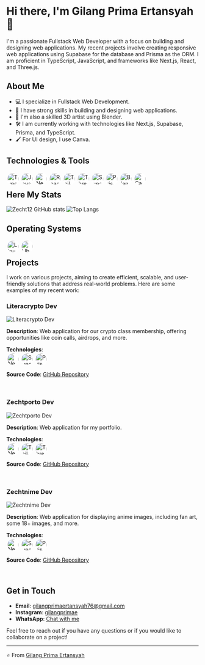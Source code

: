 # Hi there, I'm Gilang Prima Ertansyah 👋

I'm a passionate Fullstack Web Developer with a focus on building and designing web applications. My recent projects involve creating responsive web applications using Supabase for the database and Prisma as the ORM. I am proficient in TypeScript, JavaScript, and frameworks like Next.js, React, and Three.js.

## About Me

- 💻 I specialize in Fullstack Web Development.
- 🌟 I have strong skills in building and designing web applications.
- 🎨 I'm also a skilled 3D artist using Blender.
- 🛠 I am currently working with technologies like Next.js, Supabase, Prisma, and TypeScript.
- 🖌 For UI design, I use Canva.

## Technologies & Tools

<img align="left" alt="TypeScript" width="30px" style="padding: 2px; background-color: white; border-radius: 50%;" src="https://cdn.jsdelivr.net/gh/devicons/devicon/icons/typescript/typescript-plain.svg" />
<img align="left" alt="JavaScript" width="30px" style="padding: 2px; background-color: white; border-radius: 50%;" src="https://cdn.jsdelivr.net/gh/devicons/devicon/icons/javascript/javascript-plain.svg" />
<img align="left" alt="Next.js" width="30px" style="padding: 2px; background-color: white; border-radius: 50%;" src="https://cdn.jsdelivr.net/gh/devicons/devicon/icons/nextjs/nextjs-original.svg" />
<img align="left" alt="React" width="30px" style="padding: 2px; background-color: white; border-radius: 50%;" src="https://cdn.jsdelivr.net/gh/devicons/devicon/icons/react/react-original.svg" />
<img align="left" alt="Tailwind CSS" width="30px" style="padding: 2px; background-color: white; border-radius: 50%;" src="https://cdn.jsdelivr.net/gh/devicons/devicon@latest/icons/tailwindcss/tailwindcss-original-wordmark.svg" />
<img align="left" alt="Three.js" width="30px" style="padding: 2px; background-color: white; border-radius: 50%;" src="https://cdn.jsdelivr.net/gh/devicons/devicon@latest/icons/threejs/threejs-original-wordmark.svg" />
<img align="left" alt="Supabase" width="30px" style="padding: 2px; background-color: white; border-radius: 50%;" src="https://cdn.jsdelivr.net/gh/devicons/devicon@latest/icons/supabase/supabase-original.svg" />
<img align="left" alt="Prisma" width="30px" style="padding: 2px; background-color: white; border-radius: 50%;" src="https://cdn.jsdelivr.net/gh/devicons/devicon@latest/icons/prisma/prisma-original.svg" />
<img align="left" alt="Blender" width="30px" style="padding: 2px; background-color: white; border-radius: 50%;" src="https://cdn.jsdelivr.net/gh/devicons/devicon@latest/icons/blender/blender-original.svg" />
<img align="left" alt="Canva" width="30px" style="padding: 2px; background-color: white; border-radius: 50%;" src="https://cdn.jsdelivr.net/gh/devicons/devicon@latest/icons/canva/canva-original.svg" />

<br />

## Here My Stats

![Zecht12 GitHub stats](https://github-readme-stats.vercel.app/api?username=zecht12&show_icons=true&theme=radical)
![Top Langs](https://github-readme-stats.vercel.app/api/top-langs/?username=zecht12&layout=compact)

## Operating Systems

<img align="left" alt="Linux" width="30px" style="padding: 2px; background-color: white; border-radius: 50%;" src="https://cdn.jsdelivr.net/gh/devicons/devicon/icons/linux/linux-original.svg" />
<img align="left" alt="Ubuntu" width="30px" style="padding: 2px; background-color: white; border-radius: 50%;" src="https://cdn.jsdelivr.net/gh/devicons/devicon@latest/icons/ubuntu/ubuntu-original-wordmark.svg" />

<br />

## Projects

I work on various projects, aiming to create efficient, scalable, and user-friendly solutions that address real-world problems. Here are some examples of my recent work:

### Literacrypto Dev

![Literacrypto Dev](https://ucarecdn.com/5e889ee8-141d-48ec-94ed-983f01c125f5/carrent.png)

**Description**: Web application for our crypto class membership, offering opportunities like coin calls, airdrops, and more.

**Technologies**:
<br />
<img align="left" alt="Next.js" width="30px" style="padding: 2px; background-color: white; border-radius: 50%;" src="https://cdn.jsdelivr.net/gh/devicons/devicon/icons/nextjs/nextjs-original.svg" />
<img align="left" alt="Supabase" width="30px" style="padding: 2px; background-color: white; border-radius: 50%;" src="https://cdn.jsdelivr.net/gh/devicons/devicon@latest/icons/supabase/supabase-original.svg" />
<img align="left" alt="Prisma" width="30px" style="padding: 2px; background-color: white; border-radius: 50%;" src="https://cdn.jsdelivr.net/gh/devicons/devicon@latest/icons/prisma/prisma-original.svg" />
<br />
<br />

**Source Code**: [GitHub Repository](https://github.com/zecht12/literacrypto)

<br />

### Zechtporto Dev

![Zechtporto Dev](https://ucarecdn.com/50e93cda-782a-4fbe-923e-cca19e28c2aa/Screenshot_20240514_134653.png)

**Description**: Web application for my portfolio.

**Technologies**:
<br />
<img align="left" alt="Next.js" width="30px" style="padding: 2px; background-color: white; border-radius: 50%;" src="https://cdn.jsdelivr.net/gh/devicons/devicon/icons/nextjs/nextjs-original.svg" />
<img align="left" alt="Tailwind CSS" width="30px" style="padding: 2px; background-color: white; border-radius: 50%;" src="https://cdn.jsdelivr.net/gh/devicons/devicon@latest/icons/tailwindcss/tailwindcss-original-wordmark.svg" />
<img align="left" alt="Three.js" width="30px" style="padding: 2px; background-color: white; border-radius: 50%;" src="https://cdn.jsdelivr.net/gh/devicons/devicon@latest/icons/threejs/threejs-original-wordmark.svg" />
<br />
<br />

**Source Code**: [GitHub Repository](https://github.com/zecht12/literacrypto)

<br />

### Zechtnime Dev

![Zechtnime Dev](https://ucarecdn.com/e247ead4-1fc2-4403-9715-7002a5b92234/jobit.png)

**Description**: Web application for displaying anime images, including fan art, some 18+ images, and more.

**Technologies**:
<br />
<img align="left" alt="Next.js" width="30px" style="padding: 2px; background-color: white; border-radius: 50%;" src="https://cdn.jsdelivr.net/gh/devicons/devicon/icons/nextjs/nextjs-original.svg" />
<img align="left" alt="Supabase" width="30px" style="padding: 2px; background-color: white; border-radius: 50%;" src="https://cdn.jsdelivr.net/gh/devicons/devicon@latest/icons/supabase/supabase-original.svg" />
<img align="left" alt="Prisma" width="30px" style="padding: 2px; background-color: white; border-radius: 50%;" src="https://cdn.jsdelivr.net/gh/devicons/devicon@latest/icons/prisma/prisma-original.svg" />
<br />
<br />

**Source Code**: [GitHub Repository](https://github.com/zecht12/Learning-2fa)

<br />

## Get in Touch

- **Email**: gilangprimaertansyah76@gmail.com
- **Instagram**: [gilangprimae](https://www.instagram.com/gilangprimae?igsh=MTBsejU5Z3dwMmsyOQ==)
- **WhatsApp**: [Chat with me](https://wa.me/6285865130221)

Feel free to reach out if you have any questions or if you would like to collaborate on a project!

---

⭐️ From [Gilang Prima Ertansyah](https://github.com/zecht12)
